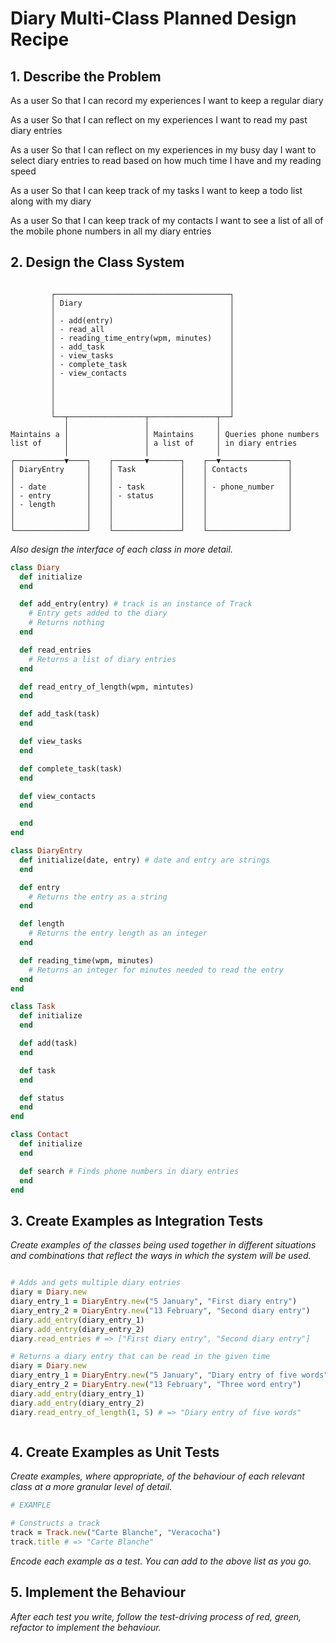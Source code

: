 # Diary Multi-Class Planned Design Recipe

## 1. Describe the Problem

As a user
So that I can record my experiences
I want to keep a regular diary

As a user
So that I can reflect on my experiences
I want to read my past diary entries

As a user
So that I can reflect on my experiences in my busy day
I want to select diary entries to read based on how much time I have and my reading speed

As a user
So that I can keep track of my tasks
I want to keep a todo list along with my diary

As a user
So that I can keep track of my contacts
I want to see a list of all of the mobile phone numbers in all my diary entries

## 2. Design the Class System

```

         ┌───────────────────────────────────────┐
         │ Diary                                 │
         │                                       │
         │ - add(entry)                          │
         │ - read_all                            │
         │ - reading_time_entry(wpm, minutes)    │
         │ - add_task                            │
         │ - view_tasks                          │
         │ - complete_task                       │
         │ - view_contacts                       │
         │                                       │
         │                                       │
         │                                       │
         │                                       │
         └──┬─────────────────┬───────────────┬──┘
            │                 │               │
Maintains a │                 │ Maintains     │ Queries phone numbers
list of     │                 │ a list of     │ in diary entries
            │                 │               │
┌───────────▼────┐    ┌───────▼───────┐    ┌──▼───────────────┐
│ DiaryEntry     │    │ Task          │    │ Contacts         │
│                │    │               │    │                  │
│ - date         │    │ - task        │    │ - phone_number   │
│ - entry        │    │ - status      │    │                  │
│ - length       │    │               │    │                  │
│                │    │               │    │                  │
│                │    │               │    │                  │
└────────────────┘    └───────────────┘    └──────────────────┘

```

_Also design the interface of each class in more detail._

```ruby
class Diary
  def initialize
  end

  def add_entry(entry) # track is an instance of Track
    # Entry gets added to the diary
    # Returns nothing
  end

  def read_entries
    # Returns a list of diary entries
  end

  def read_entry_of_length(wpm, mintutes)
  end

  def add_task(task)
  end

  def view_tasks
  end

  def complete_task(task)
  end

  def view_contacts
  end

  end
end

class DiaryEntry
  def initialize(date, entry) # date and entry are strings
  end

  def entry
    # Returns the entry as a string
  end

  def length
    # Returns the entry length as an integer
  end

  def reading_time(wpm, minutes)
    # Returns an integer for minutes needed to read the entry
  end
end

class Task
  def initialize
  end

  def add(task)
  end

  def task
  end

  def status
  end
end

class Contact
  def initialize
  end

  def search # Finds phone numbers in diary entries
  end
end

```

## 3. Create Examples as Integration Tests

_Create examples of the classes being used together in different situations and
combinations that reflect the ways in which the system will be used._

```ruby

# Adds and gets multiple diary entries
diary = Diary.new
diary_entry_1 = DiaryEntry.new("5 January", "First diary entry")
diary_entry_2 = DiaryEntry.new("13 February", "Second diary entry")
diary.add_entry(diary_entry_1)
diary.add_entry(diary_entry_2)
diary.read_entries # => ["First diary entry", "Second diary entry"]

# Returns a diary entry that can be read in the given time
diary = Diary.new
diary_entry_1 = DiaryEntry.new("5 January", "Diary entry of five words")
diary_entry_2 = DiaryEntry.new("13 February", "Three word entry")
diary.add_entry(diary_entry_1)
diary.add_entry(diary_entry_2)
diary.read_entry_of_length(1, 5) # => "Diary entry of five words"



```

## 4. Create Examples as Unit Tests

_Create examples, where appropriate, of the behaviour of each relevant class at
a more granular level of detail._

```ruby
# EXAMPLE

# Constructs a track
track = Track.new("Carte Blanche", "Veracocha")
track.title # => "Carte Blanche"
```

_Encode each example as a test. You can add to the above list as you go._

## 5. Implement the Behaviour

_After each test you write, follow the test-driving process of red, green,
refactor to implement the behaviour._